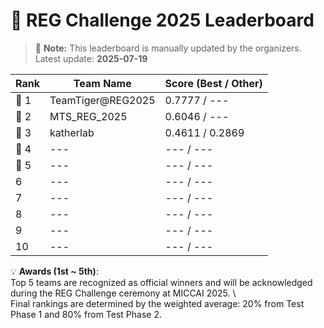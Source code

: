 # 🏅 REG Challenge 2025 Leaderboard

> 📌 **Note:** This leaderboard is manually updated by the organizers.  
> Latest update: **2025-07-19**

| Rank | Team Name        | Score (Best / Other) |
|------|------------------|--------------------|
| 🥇 1 | TeamTiger@REG2025          | 0.7777 / ---        |
| 🥈 2 | MTS_REG_2025          | 0.6046 / ---          |
| 🥉 3 | katherlab          | 0.4611 / 0.2869        |
| 🏅 4 | ---          | --- / ---        | 
| 🏅 5 | ---          | --- / ---        |
| 6    | ---          | --- / ---        |
| 7    | ---          | --- / ---        |
| 8    | ---          | --- / ---        |
| 9    | ---          | --- / ---        |
| 10   | ---          | --- / ---        |

💡 **Awards (1st ~ 5th)**:  
Top 5 teams are recognized as official winners and will be acknowledged during the REG Challenge ceremony at MICCAI 2025. \\  
Final rankings are determined by the weighted average: 20% from Test Phase 1 and 80% from Test Phase 2.  

